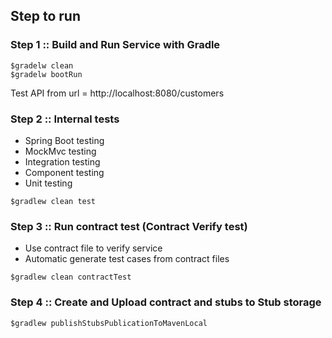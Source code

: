 ## Step to run

### Step 1 :: Build and Run Service with Gradle
```
$gradelw clean
$gradelw bootRun
```

Test API from url = http://localhost:8080/customers

### Step 2 :: Internal tests
* Spring Boot testing
* MockMvc testing
* Integration testing 
* Component testing
* Unit testing
```
$gradlew clean test
```

### Step 3 :: Run contract test (Contract Verify test)
* Use contract file to verify service
* Automatic generate test cases from contract files
```
$gradlew clean contractTest
```

### Step 4 :: Create and Upload contract and stubs to Stub storage
```
$gradlew publishStubsPublicationToMavenLocal
```
